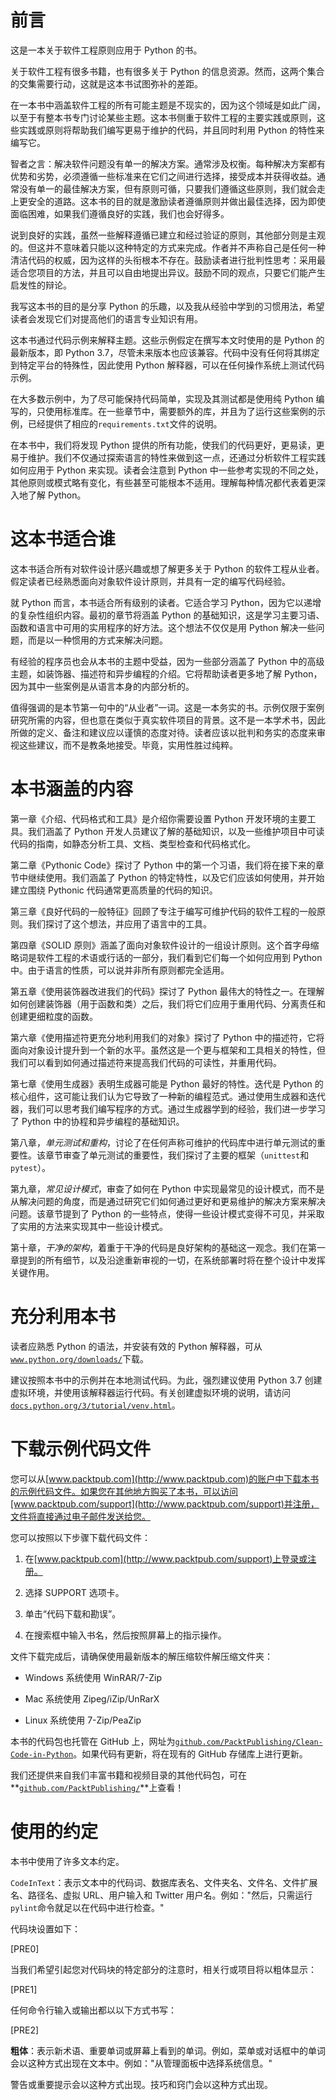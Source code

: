 # 前言

这是一本关于软件工程原则应用于 Python 的书。

关于软件工程有很多书籍，也有很多关于 Python 的信息资源。然而，这两个集合的交集需要行动，这就是这本书试图弥补的差距。

在一本书中涵盖软件工程的所有可能主题是不现实的，因为这个领域是如此广阔，以至于有整本书专门讨论某些主题。这本书侧重于软件工程的主要实践或原则，这些实践或原则将帮助我们编写更易于维护的代码，并且同时利用 Python 的特性来编写它。

智者之言：解决软件问题没有单一的解决方案。通常涉及权衡。每种解决方案都有优势和劣势，必须遵循一些标准来在它们之间进行选择，接受成本并获得收益。通常没有单一的最佳解决方案，但有原则可循，只要我们遵循这些原则，我们就会走上更安全的道路。这本书的目的就是激励读者遵循原则并做出最佳选择，因为即使面临困难，如果我们遵循良好的实践，我们也会好得多。

说到良好的实践，虽然一些解释遵循已建立和经过验证的原则，其他部分则是主观的。但这并不意味着只能以这种特定的方式来完成。作者并不声称自己是任何一种清洁代码的权威，因为这样的头衔根本不存在。鼓励读者进行批判性思考：采用最适合您项目的方法，并且可以自由地提出异议。鼓励不同的观点，只要它们能产生启发性的辩论。

我写这本书的目的是分享 Python 的乐趣，以及我从经验中学到的习惯用法，希望读者会发现它们对提高他们的语言专业知识有用。

这本书通过代码示例来解释主题。这些示例假定在撰写本文时使用的是 Python 的最新版本，即 Python 3.7，尽管未来版本也应该兼容。代码中没有任何将其绑定到特定平台的特殊性，因此使用 Python 解释器，可以在任何操作系统上测试代码示例。

在大多数示例中，为了尽可能保持代码简单，实现及其测试都是使用纯 Python 编写的，只使用标准库。在一些章节中，需要额外的库，并且为了运行这些案例的示例，已经提供了相应的`requirements.txt`文件的说明。

在本书中，我们将发现 Python 提供的所有功能，使我们的代码更好，更易读，更易于维护。我们不仅通过探索语言的特性来做到这一点，还通过分析软件工程实践如何应用于 Python 来实现。读者会注意到 Python 中一些参考实现的不同之处，其他原则或模式略有变化，有些甚至可能根本不适用。理解每种情况都代表着更深入地了解 Python。

# 这本书适合谁

这本书适合所有对软件设计感兴趣或想了解更多关于 Python 的软件工程从业者。假定读者已经熟悉面向对象软件设计原则，并具有一定的编写代码经验。

就 Python 而言，本书适合所有级别的读者。它适合学习 Python，因为它以递增的复杂性组织内容。最初的章节将涵盖 Python 的基础知识，这是学习主要习语、函数和语言中可用的实用程序的好方法。这个想法不仅仅是用 Python 解决一些问题，而是以一种惯用的方式来解决问题。

有经验的程序员也会从本书的主题中受益，因为一些部分涵盖了 Python 中的高级主题，如装饰器、描述符和异步编程的介绍。它将帮助读者更多地了解 Python，因为其中一些案例是从语言本身的内部分析的。

值得强调的是本节第一句中的“从业者”一词。这是一本务实的书。示例仅限于案例研究所需的内容，但也意在类似于真实软件项目的背景。这不是一本学术书，因此所做的定义、备注和建议应以谨慎的态度对待。读者应该以批判和务实的态度来审视这些建议，而不是教条地接受。毕竟，实用性胜过纯粹。

# 本书涵盖的内容

第一章《介绍、代码格式和工具》是介绍你需要设置 Python 开发环境的主要工具。我们涵盖了 Python 开发人员建议了解的基础知识，以及一些维护项目中可读代码的指南，如静态分析工具、文档、类型检查和代码格式化。

第二章《Pythonic Code》探讨了 Python 中的第一个习语，我们将在接下来的章节中继续使用。我们涵盖了 Python 的特定特性，以及它们应该如何使用，并开始建立围绕 Pythonic 代码通常更高质量的代码的知识。

第三章《良好代码的一般特征》回顾了专注于编写可维护代码的软件工程的一般原则。我们探讨了这个想法，并应用了语言中的工具。

第四章《SOLID 原则》涵盖了面向对象软件设计的一组设计原则。这个首字母缩略词是软件工程的术语或行话的一部分，我们看到它们每一个如何应用到 Python 中。由于语言的性质，可以说并非所有原则都完全适用。

第五章《使用装饰器改进我们的代码》探讨了 Python 最伟大的特性之一。在理解如何创建装饰器（用于函数和类）之后，我们将它们应用于重用代码、分离责任和创建更细粒度的函数。

第六章《使用描述符更充分地利用我们的对象》探讨了 Python 中的描述符，它将面向对象设计提升到一个新的水平。虽然这是一个更与框架和工具相关的特性，但我们可以看到如何通过描述符来提高我们代码的可读性，并重用代码。

第七章《使用生成器》表明生成器可能是 Python 最好的特性。迭代是 Python 的核心组件，这可能让我们认为它导致了一种新的编程范式。通过使用生成器和迭代器，我们可以思考我们编写程序的方式。通过生成器学到的经验，我们进一步学习了 Python 中的协程和异步编程的基础知识。

第八章，*单元测试和重构*，讨论了在任何声称可维护的代码库中进行单元测试的重要性。该章节审查了单元测试的重要性，我们探讨了主要的框架（`unittest`和`pytest`）。

第九章，*常见设计模式*，审查了如何在 Python 中实现最常见的设计模式，而不是从解决问题的角度，而是通过研究它们如何通过更好和更易维护的解决方案来解决问题。该章节提到了 Python 的一些特点，使得一些设计模式变得不可见，并采取了实用的方法来实现其中一些设计模式。

第十章，*干净的架构*，着重于干净的代码是良好架构的基础这一观念。我们在第一章提到的所有细节，以及沿途重新审视的一切，在系统部署时将在整个设计中发挥关键作用。

# 充分利用本书

读者应熟悉 Python 的语法，并安装有效的 Python 解释器，可从[`www.python.org/downloads/`](https://www.python.org/downloads/)下载。

建议按照本书中的示例并在本地测试代码。为此，强烈建议使用 Python 3.7 创建虚拟环境，并使用该解释器运行代码。有关创建虚拟环境的说明，请访问[`docs.python.org/3/tutorial/venv.html`](https://docs.python.org/3/tutorial/venv.html)。

# 下载示例代码文件

您可以从[www.packtpub.com](http://www.packtpub.com)的账户中下载本书的示例代码文件。如果您在其他地方购买了本书，可以访问[www.packtpub.com/support](http://www.packtpub.com/support)并注册，文件将直接通过电子邮件发送给您。

您可以按照以下步骤下载代码文件：

1.  在[www.packtpub.com](http://www.packtpub.com/support)上登录或注册。

1.  选择 SUPPORT 选项卡。

1.  单击“代码下载和勘误”。

1.  在搜索框中输入书名，然后按照屏幕上的指示操作。

文件下载完成后，请确保使用最新版本的解压缩软件解压缩文件夹：

+   Windows 系统使用 WinRAR/7-Zip

+   Mac 系统使用 Zipeg/iZip/UnRarX

+   Linux 系统使用 7-Zip/PeaZip

本书的代码包也托管在 GitHub 上，网址为[`github.com/PacktPublishing/Clean-Code-in-Python`](https://github.com/PacktPublishing/Clean-Code-in-Python)。如果代码有更新，将在现有的 GitHub 存储库上进行更新。

我们还提供来自我们丰富书籍和视频目录的其他代码包，可在**[`github.com/PacktPublishing/`](https://github.com/PacktPublishing/)**上查看！

# 使用的约定

本书中使用了许多文本约定。

`CodeInText`：表示文本中的代码词、数据库表名、文件夹名、文件名、文件扩展名、路径名、虚拟 URL、用户输入和 Twitter 用户名。例如："然后，只需运行`pylint`命令就足以在代码中进行检查。"

代码块设置如下：

[PRE0]

当我们希望引起您对代码块的特定部分的注意时，相关行或项目将以粗体显示：

[PRE1]

任何命令行输入或输出都以以下方式书写：

[PRE2]

**粗体**：表示新术语、重要单词或屏幕上看到的单词。例如，菜单或对话框中的单词会以这种方式出现在文本中。例如："从管理面板中选择系统信息。"

警告或重要提示会以这种方式出现。技巧和窍门会以这种方式出现。
